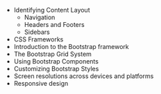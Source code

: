 * Identifying Content Layout
  * Navigation
  * Headers and Footers
  * Sidebars
* CSS Frameworks
* Introduction to the Bootstrap framework
* The Bootstrap Grid System
* Using Bootstrap Components
* Customizing Bootstrap Styles
* Screen resolutions across devices and platforms
* Responsive design


